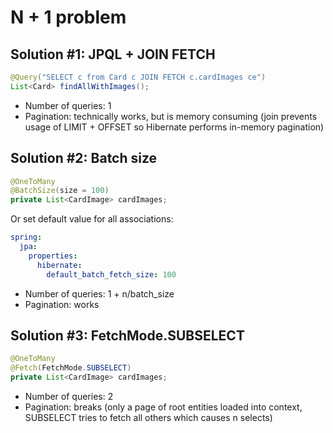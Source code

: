 # N + 1 problem

## Solution #1: JPQL + JOIN FETCH
```java
@Query("SELECT c from Card c JOIN FETCH c.cardImages ce")
List<Card> findAllWithImages();
```
- Number of queries: 1
- Pagination: technically works, but is memory consuming (join prevents usage of LIMIT + OFFSET so Hibernate performs in-memory pagination)

## Solution #2: Batch size
```java
@OneToMany
@BatchSize(size = 100)
private List<CardImage> cardImages;
```
Or set default value for all associations:
```yml
spring:
  jpa:
    properties:
      hibernate:
        default_batch_fetch_size: 100
```
- Number of queries: 1 + n/batch_size  
- Pagination: works

## Solution #3: FetchMode.SUBSELECT
```java
@OneToMany
@Fetch(FetchMode.SUBSELECT)
private List<CardImage> cardImages;
```
- Number of queries: 2
- Pagination: breaks (only a page of root entities loaded into context, SUBSELECT tries to fetch all others which causes n selects)
